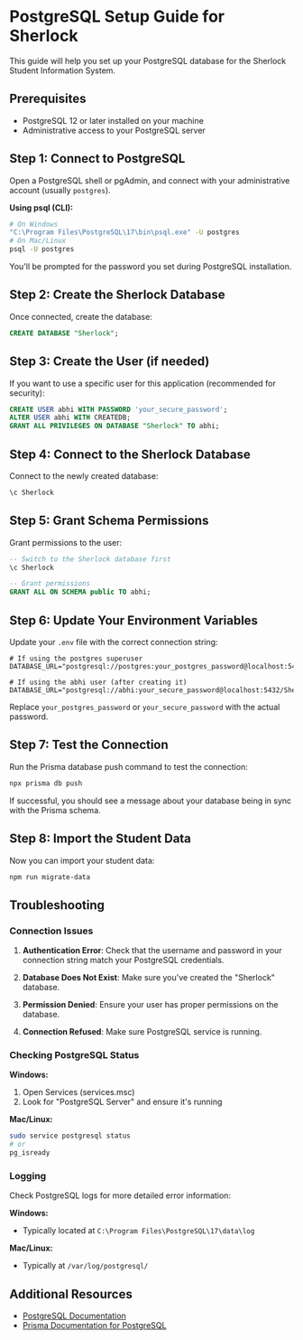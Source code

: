 # PostgreSQL Setup Guide for Sherlock

This guide will help you set up your PostgreSQL database for the Sherlock Student Information System.

## Prerequisites

- PostgreSQL 12 or later installed on your machine
- Administrative access to your PostgreSQL server

## Step 1: Connect to PostgreSQL

Open a PostgreSQL shell or pgAdmin, and connect with your administrative account (usually `postgres`).

**Using psql (CLI):**
```bash
# On Windows
"C:\Program Files\PostgreSQL\17\bin\psql.exe" -U postgres
# On Mac/Linux
psql -U postgres
```

You'll be prompted for the password you set during PostgreSQL installation.

## Step 2: Create the Sherlock Database

Once connected, create the database:

```sql
CREATE DATABASE "Sherlock";
```

## Step 3: Create the User (if needed)

If you want to use a specific user for this application (recommended for security):

```sql
CREATE USER abhi WITH PASSWORD 'your_secure_password';
ALTER USER abhi WITH CREATEDB;
GRANT ALL PRIVILEGES ON DATABASE "Sherlock" TO abhi;
```

## Step 4: Connect to the Sherlock Database

Connect to the newly created database:

```sql
\c Sherlock
```

## Step 5: Grant Schema Permissions

Grant permissions to the user:

```sql
-- Switch to the Sherlock database first
\c Sherlock

-- Grant permissions
GRANT ALL ON SCHEMA public TO abhi;
```

## Step 6: Update Your Environment Variables

Update your `.env` file with the correct connection string:

```
# If using the postgres superuser
DATABASE_URL="postgresql://postgres:your_postgres_password@localhost:5432/Sherlock"

# If using the abhi user (after creating it)
DATABASE_URL="postgresql://abhi:your_secure_password@localhost:5432/Sherlock"
```

Replace `your_postgres_password` or `your_secure_password` with the actual password.

## Step 7: Test the Connection

Run the Prisma database push command to test the connection:

```bash
npx prisma db push
```

If successful, you should see a message about your database being in sync with the Prisma schema.

## Step 8: Import the Student Data

Now you can import your student data:

```bash
npm run migrate-data
```

## Troubleshooting

### Connection Issues

1. **Authentication Error**: Check that the username and password in your connection string match your PostgreSQL credentials.

2. **Database Does Not Exist**: Make sure you've created the "Sherlock" database.

3. **Permission Denied**: Ensure your user has proper permissions on the database.

4. **Connection Refused**: Make sure PostgreSQL service is running.

### Checking PostgreSQL Status

**Windows:**
1. Open Services (services.msc)
2. Look for "PostgreSQL Server" and ensure it's running

**Mac/Linux:**
```bash
sudo service postgresql status
# or
pg_isready
```

### Logging

Check PostgreSQL logs for more detailed error information:

**Windows:** 
- Typically located at `C:\Program Files\PostgreSQL\17\data\log`

**Mac/Linux:**
- Typically at `/var/log/postgresql/`

## Additional Resources

- [PostgreSQL Documentation](https://www.postgresql.org/docs/)
- [Prisma Documentation for PostgreSQL](https://www.prisma.io/docs/concepts/database-connectors/postgresql) 